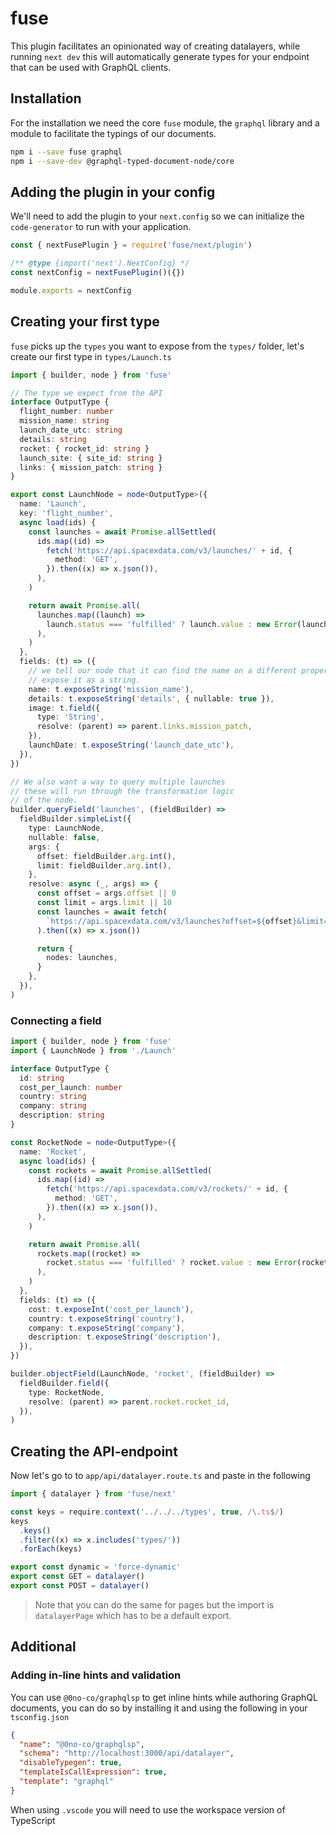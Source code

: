 # fuse

This plugin facilitates an opinionated way of creating datalayers, while running `next dev`
this will automatically generate types for your endpoint that can be used with GraphQL clients.

## Installation

For the installation we need the core `fuse` module, the `graphql` library and a module
to facilitate the typings of our documents.

```sh
npm i --save fuse graphql
npm i --save-dev @graphql-typed-document-node/core
```

## Adding the plugin in your config

We'll need to add the plugin to your `next.config` so we can initialize the `code-generator`
to run with your application.

```js
const { nextFusePlugin } = require('fuse/next/plugin')

/** @type {import('next').NextConfig} */
const nextConfig = nextFusePlugin()({})

module.exports = nextConfig
```

## Creating your first type

`fuse` picks up the `types` you want to expose from the `types/` folder, let's create our first type
in `types/Launch.ts`

```ts
import { builder, node } from 'fuse'

// The type we expect from the API
interface OutputType {
  flight_number: number
  mission_name: string
  launch_date_utc: string
  details: string
  rocket: { rocket_id: string }
  launch_site: { site_id: string }
  links: { mission_patch: string }
}

export const LaunchNode = node<OutputType>({
  name: 'Launch',
  key: 'flight_number',
  async load(ids) {
    const launches = await Promise.allSettled(
      ids.map((id) =>
        fetch('https://api.spacexdata.com/v3/launches/' + id, {
          method: 'GET',
        }).then((x) => x.json()),
      ),
    )

    return await Promise.all(
      launches.map((launch) =>
        launch.status === 'fulfilled' ? launch.value : new Error(launch.reason),
      ),
    )
  },
  fields: (t) => ({
    // we tell our node that it can find the name on a different property named mission_name and to
    // expose it as a string.
    name: t.exposeString('mission_name'),
    details: t.exposeString('details', { nullable: true }),
    image: t.field({
      type: 'String',
      resolve: (parent) => parent.links.mission_patch,
    }),
    launchDate: t.exposeString('launch_date_utc'),
  }),
})

// We also want a way to query multiple launches
// these will run through the transformation logic
// of the node.
builder.queryField('launches', (fieldBuilder) =>
  fieldBuilder.simpleList({
    type: LaunchNode,
    nullable: false,
    args: {
      offset: fieldBuilder.arg.int(),
      limit: fieldBuilder.arg.int(),
    },
    resolve: async (_, args) => {
      const offset = args.offset || 0
      const limit = args.limit || 10
      const launches = await fetch(
        `https://api.spacexdata.com/v3/launches?offset=${offset}&limit=${limit}`,
      ).then((x) => x.json())

      return {
        nodes: launches,
      }
    },
  }),
)
```

### Connecting a field

```ts
import { builder, node } from 'fuse'
import { LaunchNode } from './Launch'

interface OutputType {
  id: string
  cost_per_launch: number
  country: string
  company: string
  description: string
}

const RocketNode = node<OutputType>({
  name: 'Rocket',
  async load(ids) {
    const rockets = await Promise.allSettled(
      ids.map((id) =>
        fetch('https://api.spacexdata.com/v3/rockets/' + id, {
          method: 'GET',
        }).then((x) => x.json()),
      ),
    )

    return await Promise.all(
      rockets.map((rocket) =>
        rocket.status === 'fulfilled' ? rocket.value : new Error(rocket.reason),
      ),
    )
  },
  fields: (t) => ({
    cost: t.exposeInt('cost_per_launch'),
    country: t.exposeString('country'),
    company: t.exposeString('company'),
    description: t.exposeString('description'),
  }),
})

builder.objectField(LaunchNode, 'rocket', (fieldBuilder) =>
  fieldBuilder.field({
    type: RocketNode,
    resolve: (parent) => parent.rocket.rocket_id,
  }),
)
```

## Creating the API-endpoint

Now let's go to to `app/api/datalayer.route.ts` and paste in the following

```ts
import { datalayer } from 'fuse/next'

const keys = require.context('../../../types', true, /\.ts$/)
keys
  .keys()
  .filter((x) => x.includes('types/'))
  .forEach(keys)

export const dynamic = 'force-dynamic'
export const GET = datalayer()
export const POST = datalayer()
```

> Note that you can do the same for pages but the import is `datalayerPage` which has to be a default export.

## Additional

### Adding in-line hints and validation

You can use `@0no-co/graphqlsp` to get inline hints while authoring GraphQL documents, you can do so by installing it
and using the following in your `tsconfig.json`

```json
{
  "name": "@0no-co/graphqlsp",
  "schema": "http://localhost:3000/api/datalayer",
  "disableTypegen": true,
  "templateIsCallExpression": true,
  "template": "graphql"
}
```

When using `.vscode` you will need to use the workspace version of TypeScript
